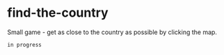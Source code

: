 # find-the-country
Small game - get as close to the country as possible by clicking the map.

``` in progress ```
